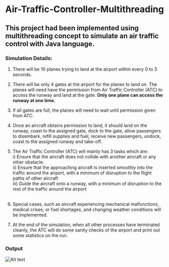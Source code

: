# Air-Traffic-Controller-Multithreading

## This project had been implemented using multithreading concept to simulate an air traffic control with Java language.

### Simulation Details:<br />
1. There will be 10 planes trying to land at the airport within every 0 to 3 seconds.

2. There will be only 4 gates at the airport for the planes to land on. The planes will need have the permission from Air Traffic Controller (ATC) to access the runway and land at the gate. **Only one plane can access the runway at one time.**

3. If all gates are full, the planes will need to wait until permission given from ATC.

4. Once an aircraft obtains permission to land, it should land on the runway, coast to the assigned gate, dock to the gate, allow passengers to disembark, refill supplies and fuel, receive new passengers, undock, coast to the assigned runway and take-off. <br/>

5. The Air Traffic Controller (ATC) will mainly has 3 tasks which are:<br/>
   i) Ensure that the aircraft does not collide with another aircraft or any other obstacle. <br/>
   ii) Ensure that the approaching aircraft is inserted smoothly into the traffic around the airport, with a minimum of disruption to the flight paths of other aircraft <br/>
   iii) Guide the aircraft onto a runway, with a minimum of disruption to the rest of the traffic around the airport <br/><br/>

6. Special cases, such as aircraft experiencing mechanical malfunctions, medical crises, or fuel shortages, and changing weather conditions will be implemented. <br/>

7. At the end of the simulation, when all other processes have terminated cleanly, the ATC will do some sanity checks of the airport and print out some statistics on the run. 

### Output<br />
<img
  src="C:/Users/Dell/Pictures/Screenshots/Screenshot 2023-02-17 162253.jpg"
  alt="Alt text"
  title="Optional title"
  style="display: inline-block; margin: 0 auto; max-width: 300px">
